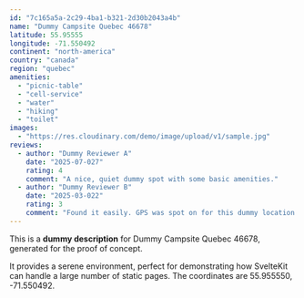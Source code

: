 ```yaml
---
id: "7c165a5a-2c29-4ba1-b321-2d30b2043a4b"
name: "Dummy Campsite Quebec 46678"
latitude: 55.95555
longitude: -71.550492
continent: "north-america"
country: "canada"
region: "quebec"
amenities:
  - "picnic-table"
  - "cell-service"
  - "water"
  - "hiking"
  - "toilet"
images:
  - "https://res.cloudinary.com/demo/image/upload/v1/sample.jpg"
reviews:
  - author: "Dummy Reviewer A"
    date: "2025-07-027"
    rating: 4
    comment: "A nice, quiet dummy spot with some basic amenities."
  - author: "Dummy Reviewer B"
    date: "2025-03-022"
    rating: 3
    comment: "Found it easily. GPS was spot on for this dummy location."
---
```


This is a **dummy description** for Dummy Campsite Quebec 46678, generated for the proof of concept.

It provides a serene environment, perfect for demonstrating how SvelteKit can handle a large number of static pages. The coordinates are 55.955550, -71.550492.
